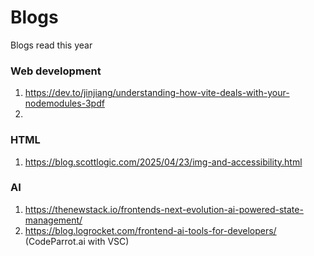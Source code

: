 # Blogs
Blogs read this year


### Web development
1. https://dev.to/jinjiang/understanding-how-vite-deals-with-your-nodemodules-3pdf
2. 

### HTML
1. https://blog.scottlogic.com/2025/04/23/img-and-accessibility.html

### AI 
1. https://thenewstack.io/frontends-next-evolution-ai-powered-state-management/
2. https://blog.logrocket.com/frontend-ai-tools-for-developers/ (CodeParrot.ai with VSC)
